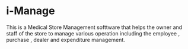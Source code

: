 # i-Manage
This is a Medical Store Management softtware that helps the owner and staff of the store to manage various operation including the employee , purchase , dealer and expenditure management.
